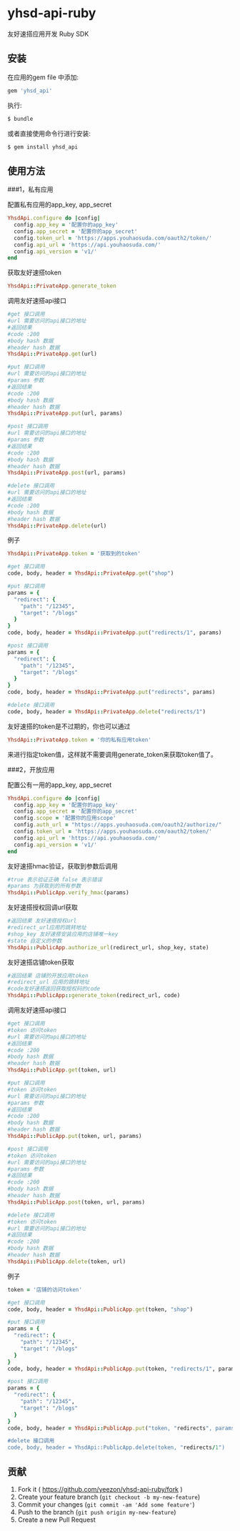 # yhsd-api-ruby

友好速搭应用开发 Ruby SDK

## 安装

在应用的gem file 中添加:

```ruby
gem 'yhsd_api'
```

执行:

```ruby
$ bundle
```

或者直接使用命令行进行安装:

```ruby
$ gem install yhsd_api
```

## 使用方法

###1，私有应用

配置私有应用的app_key, app_secret

```ruby
YhsdApi.configure do |config|
  config.app_key = '配置你的app_key'
  config.app_secret = '配置你的app_secret'
  config.token_url = 'https://apps.youhaosuda.com/oauth2/token/'
  config.api_url = 'https://api.youhaosuda.com/'
  config.api_version = 'v1/'
end
```

获取友好速搭token

```ruby
YhsdApi::PrivateApp.generate_token
```

调用友好速搭api接口

```ruby
#get 接口调用
#url 需要访问的api接口的地址
#返回结果
#code :200
#body hash 数据
#header hash 数据
YhsdApi::PrivateApp.get(url)

#put 接口调用
#url 需要访问的api接口的地址
#params 参数
#返回结果
#code :200
#body hash 数据
#header hash 数据
YhsdApi::PrivateApp.put(url, params)

#post 接口调用
#url 需要访问的api接口的地址
#params 参数
#返回结果
#code :200
#body hash 数据
#header hash 数据
YhsdApi::PrivateApp.post(url, params)

#delete 接口调用
#url 需要访问的api接口的地址
#返回结果
#code :200
#body hash 数据
#header hash 数据
YhsdApi::PrivateApp.delete(url)
```

例子
```ruby
YhsdApi::PrivateApp.token = '获取到的token'

#get 接口调用
code, body, header = YhsdApi::PrivateApp.get("shop")

#put 接口调用
params = {
  "redirect": {
    "path": "/12345",
    "target": "/blogs"
  }
}
code, body, header = YhsdApi::PrivateApp.put("redirects/1", params)

#post 接口调用
params = {
  "redirect": {
    "path": "/12345",
    "target": "/blogs"
  }
}
code, body, header = YhsdApi::PrivateApp.put("redirects", params)

#delete 接口调用
code, body, header = YhsdApi::PrivateApp.delete("redirects/1")
```

友好速搭的token是不过期的，你也可以通过

```ruby
YhsdApi::PrivateApp.token = '你的私有应用token'
```

来进行指定token值，这样就不需要调用generate_token来获取token值了。

###2，开放应用

配置公有一用的app_key, app_secret

```ruby
YhsdApi.configure do |config|
  config.app_key = '配置你的app_key'
  config.app_secret = '配置你的app_secret'
  config.scope = '配置你的应用scope'
  config.auth_url = "https://apps.youhaosuda.com/oauth2/authorize/"
  config.token_url = 'https://apps.youhaosuda.com/oauth2/token/'
  config.api_url = 'https://api.youhaosuda.com/'
  config.api_version = 'v1/'
end
```

友好速搭hmac验证，获取到参数后调用

```ruby
#true 表示验证正确 false 表示错误
#params 为获取到的所有参数
YhsdApi::PublicApp.verify_hmac(params)
```

友好速搭授权回调url获取

```ruby
#返回结果 友好速搭授权url
#redirect_url应用的跳转地址
#shop_key 友好速搭安装应用的店铺唯一key
#state 自定义的参数
YhsdApi::PublicApp.authorize_url(redirect_url, shop_key, state)
```

友好速搭店铺token获取

```ruby
#返回结果 店铺的开放应用token
#redirect_url 应用的跳转地址
#code友好速搭返回获取授权码的code
YhsdApi::PublicApp::generate_token(redirect_url, code)
```

调用友好速搭api接口

```ruby
#get 接口调用
#token 访问token
#url 需要访问的api接口的地址
#返回结果
#code :200
#body hash 数据
#header hash 数据
YhsdApi::PublicApp.get(token, url)

#put 接口调用
#token 访问token
#url 需要访问的api接口的地址
#params 参数
#返回结果
#code :200
#body hash 数据
#header hash 数据
YhsdApi::PublicApp.put(token, url, params)

#post 接口调用
#token 访问token
#url 需要访问的api接口的地址
#params 参数
#返回结果
#code :200
#body hash 数据
#header hash 数据
YhsdApi::PublicApp.post(token, url, params)

#delete 接口调用
#token 访问token
#url 需要访问的api接口的地址
#返回结果
#code :200
#body hash 数据
#header hash 数据
YhsdApi::PublicApp.delete(token, url)
```

例子
```ruby
token = '店铺的访问token'

#get 接口调用
code, body, header = YhsdApi::PublicApp.get(token, "shop")

#put 接口调用
params = {
  "redirect": {
    "path": "/12345",
    "target": "/blogs"
  }
}
code, body, header = YhsdApi::PublicApp.put(token, "redirects/1", params)

#post 接口调用
params = {
  "redirect": {
    "path": "/12345",
    "target": "/blogs"
  }
}
code, body, header = YhsdApi::PublicApp.put("token, "redirects", params)

#delete 接口调用
code, body, header = YhsdApi::PublicApp.delete(token, "redirects/1")
```

## 贡献

1. Fork it ( https://github.com/yeezon/yhsd-api-ruby/fork )
2. Create your feature branch (`git checkout -b my-new-feature`)
3. Commit your changes (`git commit -am 'Add some feature'`)
4. Push to the branch (`git push origin my-new-feature`)
5. Create a new Pull Request
